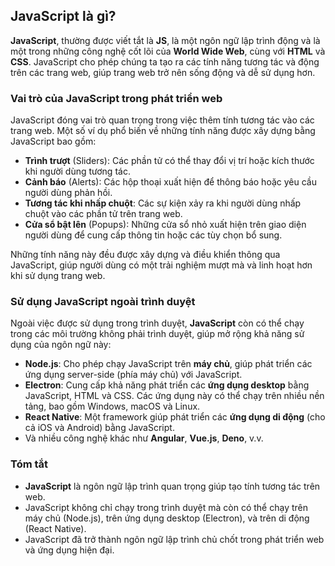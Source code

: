 ## JavaScript là gì?

**JavaScript**, thường được viết tắt là **JS**, là một ngôn ngữ lập trình động và là một trong những công nghệ cốt lõi của **World Wide Web**, cùng với **HTML** và **CSS**. JavaScript cho phép chúng ta tạo ra các tính năng tương tác và động trên các trang web, giúp trang web trở nên sống động và dễ sử dụng hơn.

### Vai trò của JavaScript trong phát triển web

JavaScript đóng vai trò quan trọng trong việc thêm tính tương tác vào các trang web. Một số ví dụ phổ biến về những tính năng được xây dựng bằng JavaScript bao gồm:
- **Trình trượt** (Sliders): Các phần tử có thể thay đổi vị trí hoặc kích thước khi người dùng tương tác.
- **Cảnh báo** (Alerts): Các hộp thoại xuất hiện để thông báo hoặc yêu cầu người dùng phản hồi.
- **Tương tác khi nhấp chuột**: Các sự kiện xảy ra khi người dùng nhấp chuột vào các phần tử trên trang web.
- **Cửa sổ bật lên** (Popups): Những cửa sổ nhỏ xuất hiện trên giao diện người dùng để cung cấp thông tin hoặc các tùy chọn bổ sung.

Những tính năng này đều được xây dựng và điều khiển thông qua JavaScript, giúp người dùng có một trải nghiệm mượt mà và linh hoạt hơn khi sử dụng trang web.

### Sử dụng JavaScript ngoài trình duyệt

Ngoài việc được sử dụng trong trình duyệt, **JavaScript** còn có thể chạy trong các môi trường không phải trình duyệt, giúp mở rộng khả năng sử dụng của ngôn ngữ này:
- **Node.js**: Cho phép chạy JavaScript trên **máy chủ**, giúp phát triển các ứng dụng server-side (phía máy chủ) với JavaScript.
- **Electron**: Cung cấp khả năng phát triển các **ứng dụng desktop** bằng JavaScript, HTML và CSS. Các ứng dụng này có thể chạy trên nhiều nền tảng, bao gồm Windows, macOS và Linux.
- **React Native**: Một framework giúp phát triển các **ứng dụng di động** (cho cả iOS và Android) bằng JavaScript.
- Và nhiều công nghệ khác như **Angular**, **Vue.js**, **Deno**, v.v.

### Tóm tắt

- **JavaScript** là ngôn ngữ lập trình quan trọng giúp tạo tính tương tác trên web.
- JavaScript không chỉ chạy trong trình duyệt mà còn có thể chạy trên máy chủ (Node.js), trên ứng dụng desktop (Electron), và trên di động (React Native).
- JavaScript đã trở thành ngôn ngữ lập trình chủ chốt trong phát triển web và ứng dụng hiện đại.
